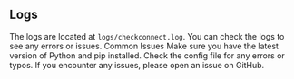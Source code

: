 ## Logs

The logs are located at ```logs/checkconnect.log```. You can check the logs to see any errors or issues.
Common Issues
Make sure you have the latest version of Python and pip installed.
Check the config file for any errors or typos.
If you encounter any issues, please open an issue on GitHub.
